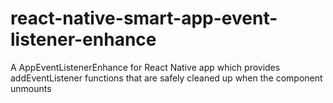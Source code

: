 # react-native-smart-app-event-listener-enhance
A AppEventListenerEnhance for React Native app which provides addEventListener functions that are safely cleaned up when the component unmounts
